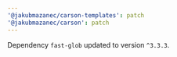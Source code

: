 ```yaml
---
'@jakubmazanec/carson-templates': patch
'@jakubmazanec/carson': patch
---
```

Dependency `fast-glob` updated to version `^3.3.3`.
